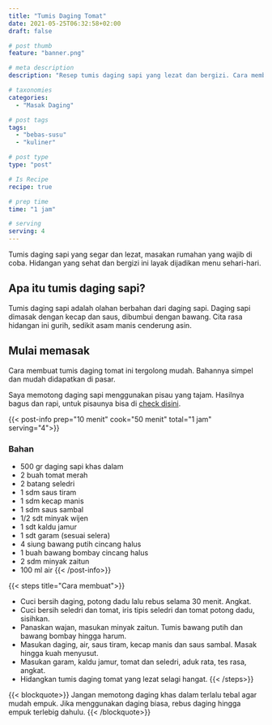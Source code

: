```yaml
---
title: "Tumis Daging Tomat"
date: 2021-05-25T06:32:58+02:00
draft: false

# post thumb
feature: "banner.png"

# meta description
description: "Resep tumis daging sapi yang lezat dan bergizi. Cara membuat masakan rumahan ini simpel, mudah untuk dipelajari."

# taxonomies
categories:
  - "Masak Daging"

# post tags
tags:
  - "bebas-susu"
  - "kuliner"

# post type
type: "post"

# Is Recipe
recipe: true

# prep time
time: "1 jam"

# serving
serving: 4
---
```

Tumis daging sapi yang segar dan lezat, masakan rumahan yang wajib di coba. Hidangan yang sehat dan bergizi ini layak dijadikan menu sehari-hari.

## Apa itu tumis daging sapi?

Tumis daging sapi adalah olahan berbahan dari daging sapi. Daging sapi dimasak dengan kecap dan saus, dibumbui dengan bawang. Cita rasa hidangan ini gurih, sedikit asam manis cenderung asin.

## Mulai memasak

Cara membuat tumis daging tomat ini tergolong mudah. Bahannya simpel dan mudah didapatkan di pasar.

Saya memotong daging sapi menggunakan pisau yang tajam. Hasilnya bagus dan rapi, untuk pisaunya bisa di [check disini](https://s.click.aliexpress.com/e/_ADVYjp).

{{< post-info prep="10 menit" cook="50 menit" total="1 jam" serving="4">}}

### Bahan

-   500 gr daging sapi khas dalam
-   2 buah tomat merah
-   2 batang seledri
-   1 sdm saus tiram
-   1 sdm kecap manis
-   1 sdm saus sambal
-   1/2 sdt minyak wijen
-   1 sdt kaldu jamur
-   1 sdt garam (sesuai selera)
-   4 siung bawang putih cincang halus
-   1 buah bawang bombay cincang halus
-   2 sdm minyak zaitun
-   100 ml air
{{< /post-info>}}

{{< steps title="Cara membuat">}}
-   Cuci bersih daging, potong dadu lalu rebus selama 30 menit. Angkat.
-   Cuci bersih seledri dan tomat, iris tipis seledri dan tomat potong dadu, sisihkan.
-   Panaskan wajan, masukan minyak zaitun. Tumis bawang putih dan bawang bombay hingga harum.
-   Masukan daging, air, saus tiram, kecap manis dan saus sambal. Masak hingga kuah menyusut.
-   Masukan garam, kaldu jamur, tomat dan seledri, aduk rata, tes rasa, angkat.
-   Hidangkan tumis daging tomat yang lezat selagi hangat.
{{< /steps>}}

{{< blockquote>}}
Jangan memotong daging khas dalam terlalu tebal agar mudah empuk. Jika menggunakan daging biasa, rebus daging hingga empuk terlebig dahulu.
{{< /blockquote>}}